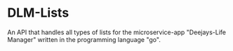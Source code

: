 # DLM-Lists
An API that handles all types of lists for the microservice-app "Deejays-Life Manager" written in the programming language "go".

